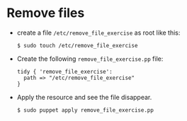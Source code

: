 Remove files
============

* create a file `/etc/remove_file_exercise` as root like this:
	```shell
	$ sudo touch /etc/remove_file_exercise
	```

* Create the following `remove_file_exercise.pp` file:
	```puppet
	tidy { 'remove_file_exercise':
	  path => "/etc/remove_file_exercise"
	}
	```

* Apply the resource and see the file disappear.
	```shell
	$ sudo puppet apply remove_file_exercise.pp
	```
